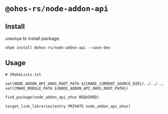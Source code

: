 # `@ohos-rs/node-addon-api`

## Install

use`ohpm` to install package.

```shell
ohpm install @ohos-rs/node-addon-api --save-dev
```

## Usage

```txt
# CMakeLists.txt

set(NODE_ADDON_API_OHOS_ROOT_PATH ${CMAKE_CURRENT_SOURCE_DIR}/../../../oh_modules/@ohos-rs/node-addon-api)
set(CMAKE_MODULE_PATH ${NODE_ADDON_API_OHOS_ROOT_PATH})

find_package(node_addon_api_ohos REQUIRED)

target_link_libraries(entry PRIVATE node_addon_api_ohos)
```
